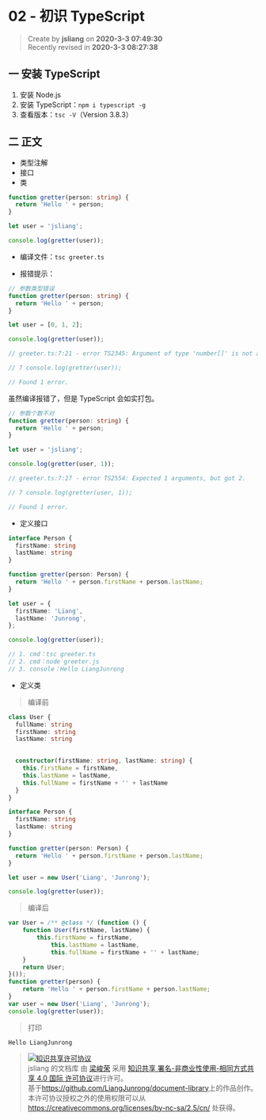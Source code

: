 02 - 初识 TypeScript
===

> Create by **jsliang** on **2020-3-3 07:49:30**  
> Recently revised in **2020-3-3 08:27:38**

## 一 安装 TypeScript

1. 安装 Node.js
2. 安装 TypeScript：`npm i typescript -g`
3. 查看版本：`tsc -V`（Version 3.8.3）

## 二 正文

* 类型注解
* 接口
* 类

```ts
function gretter(person: string) {
  return 'Hello ' + person;
}

let user = 'jsliang';

console.log(gretter(user));
```

* 编译文件：`tsc greeter.ts`

* 报错提示：

```ts
// 参数类型错误
function gretter(person: string) {
  return 'Hello ' + person;
}

let user = [0, 1, 2];

console.log(gretter(user));

// greeter.ts:7:21 - error TS2345: Argument of type 'number[]' is not assignable to parameter of type 'string'.

// 7 console.log(gretter(user));

// Found 1 error.
```

虽然编译报错了，但是 TypeScript 会如实打包。

```ts
// 参数个数不对
function gretter(person: string) {
  return 'Hello ' + person;
}

let user = 'jsliang';

console.log(gretter(user, 1));

// greeter.ts:7:27 - error TS2554: Expected 1 arguments, but got 2.

// 7 console.log(gretter(user, 1));

// Found 1 error.
```

* 定义接口

```ts
interface Person {
  firstName: string
  lastName: string
}

function gretter(person: Person) {
  return 'Hello ' + person.firstName + person.lastName;
}

let user = {
  firstName: 'Liang',
  lastName: 'Junrong',
};

console.log(gretter(user));

// 1. cmd：tsc greeter.ts
// 2. cmd：node greeter.js
// 3. console：Hello LiangJunrong
```

* 定义类

> 编译前

```ts
class User {
  fullName: string
  firstName: string
  lastName: string
  

  constructor(firstName: string, lastName: string) {
    this.firstName = firstName,
    this.lastName = lastName,
    this.fullName = firstName + '' + lastName
  }
}

interface Person {
  firstName: string
  lastName: string
}

function gretter(person: Person) {
  return 'Hello ' + person.firstName + person.lastName;
}

let user = new User('Liang', 'Junrong');

console.log(gretter(user));
```

> 编译后

```js
var User = /** @class */ (function () {
    function User(firstName, lastName) {
        this.firstName = firstName,
            this.lastName = lastName,
            this.fullName = firstName + '' + lastName;
    }
    return User;
}());
function gretter(person) {
    return 'Hello ' + person.firstName + person.lastName;
}
var user = new User('Liang', 'Junrong');
console.log(gretter(user));

```

> 打印

```
Hello LiangJunrong
```

> <a rel="license" href="http://creativecommons.org/licenses/by-nc-sa/4.0/"><img alt="知识共享许可协议" style="border-width:0" src="https://i.creativecommons.org/l/by-nc-sa/4.0/88x31.png" /></a><br /><span xmlns:dct="http://purl.org/dc/terms/" property="dct:title">jsliang 的文档库</span> 由 <a xmlns:cc="http://creativecommons.org/ns#" href="https://github.com/LiangJunrong/document-library" property="cc:attributionName" rel="cc:attributionURL">梁峻荣</a> 采用 <a rel="license" href="http://creativecommons.org/licenses/by-nc-sa/4.0/">知识共享 署名-非商业性使用-相同方式共享 4.0 国际 许可协议</a>进行许可。<br />基于<a xmlns:dct="http://purl.org/dc/terms/" href="https://github.com/LiangJunrong/document-library" rel="dct:source">https://github.com/LiangJunrong/document-library</a>上的作品创作。<br />本许可协议授权之外的使用权限可以从 <a xmlns:cc="http://creativecommons.org/ns#" href="https://creativecommons.org/licenses/by-nc-sa/2.5/cn/" rel="cc:morePermissions">https://creativecommons.org/licenses/by-nc-sa/2.5/cn/</a> 处获得。
